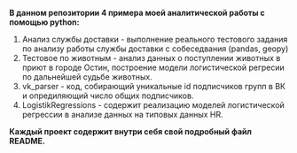 
**В данном репозитории 4 примера моей аналитической работы с помощью python:**

1. Анализ службы доставки - выполнение реального тестового задания по анализу работы службы доставки с собеседвания (pandas, geopy)
2. Тестовое по животным - анализ данных о поступлении животных в приют в городе Остин, построение модели логистической регресии по дальнейшей судьбе животных.
3. vk_parser - код, собирающий уникальные id подписчиков групп в ВК и опредиляющий число общих подписчиков.
4. LogistikRegressions - содержит реализацию моделей логистической регрессии в анализе данных на типовых данных HR. 

  **Каждый проект содержит внутри себя свой подробный файл README.**
